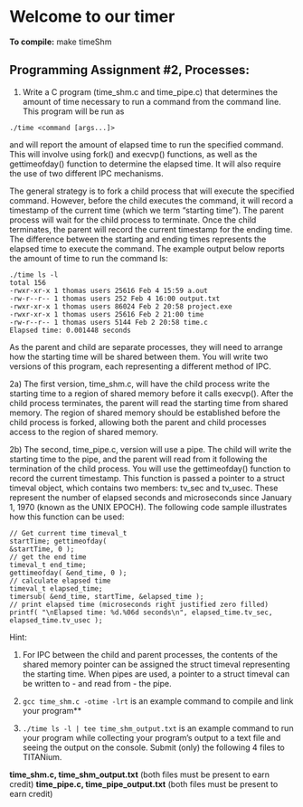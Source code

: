 # Welcome to our timer 
**To compile:**
    make timeShm
    



## **Programming Assignment #2, Processes:**

1) Write a C program (time_shm.c and time_pipe.c) that determines the amount of time necessary to run a 
command from the command line. This program will be run as
```
./time <command [args...]>
```
and will report the amount of elapsed time to run the specified command. This will involve using fork() and 
execvp() functions, as well as the gettimeofday() function to determine the elapsed time. It will 
also require the use of two different IPC mechanisms.

The general strategy is to fork a child process that will execute the specified command. However, before the 
child executes the command, it will record a timestamp of the current time (which we term “starting time”). 
The parent process will wait for the child process to terminate. Once the child terminates, the parent will record 
the current timestamp for the ending time. The difference between the starting and ending times represents 
the elapsed time to execute the command. The example output below reports the amount of time to run the 
command ls:

```
./time ls -l
total 156
-rwxr-xr-x 1 thomas users 25616 Feb 4 15:59 a.out
-rw-r--r-- 1 thomas users 252 Feb 4 16:00 output.txt
-rwxr-xr-x 1 thomas users 86024 Feb 2 20:58 project.exe
-rwxr-xr-x 1 thomas users 25616 Feb 2 21:00 time
-rw-r--r-- 1 thomas users 5144 Feb 2 20:58 time.c
Elapsed time: 0.001448 seconds
```

As the parent and child are separate processes, they will need to arrange how the starting time will be shared 
between them. You will write two versions of this program, each representing a different method of IPC.

2a) The first version, time_shm.c, will have the child process write the starting time to a region of shared 
memory before it calls execvp(). After the child process terminates, the parent will read the starting 
time from shared memory. The region of shared memory should be established before the child process 
is forked, allowing both the parent and child processes access to the region of shared memory.

2b) The second, time_pipe.c, version will use a pipe. The child will write the starting time to the pipe, and 
the parent will read from it following the termination of the child process.
You will use the gettimeofday() function to record the current timestamp. This function is passed a 
pointer to a struct timeval object, which contains two members: tv_sec and tv_usec. These 
represent the number of elapsed seconds and microseconds since January 1, 1970 (known as the UNIX EPOCH). 
The following code sample illustrates how this function can be used:

```
// Get current time timeval_t 
startTime; gettimeofday( 
&startTime, 0 );
// get the end time
timeval_t end_time;
gettimeofday( &end_time, 0 );
// calculate elapsed time 
timeval_t elapsed_time;
timersub( &end_time, startTime, &elapsed_time );
// print elapsed time (microseconds right justified zero filled)
printf( "\nElapsed time: %d.%06d seconds\n", elapsed_time.tv_sec, 
elapsed_time.tv_usec );
```

Hint:
1. For IPC between the child and parent processes, the contents of the shared memory pointer can be 
assigned the struct timeval representing the starting time. When pipes are used, a pointer to a 
struct timeval can be written to - and read from - the pipe.


2. ```gcc time_shm.c -otime -lrt``` is an example command to compile and link your program**


3. ```./time ls -l | tee time_shm_output.txt``` is an example command to run your program 
while collecting your program’s output to a text file and seeing the output on the console.
Submit (only) the following 4 files to TITANium.

**time_shm.c,  time_shm_output.txt**  (both  files  must  be  present  to  earn  credit) 
**time_pipe.c, time_pipe_output.txt** (both files must be present to earn credit)